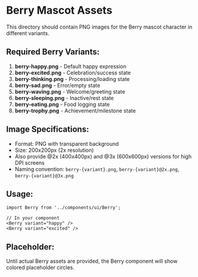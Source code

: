 # Berry Mascot Assets

This directory should contain PNG images for the Berry mascot character in different variants.

## Required Berry Variants:

1. **berry-happy.png** - Default happy expression
2. **berry-excited.png** - Celebration/success state  
3. **berry-thinking.png** - Processing/loading state
4. **berry-sad.png** - Error/empty state
5. **berry-waving.png** - Welcome/greeting state
6. **berry-sleeping.png** - Inactive/rest state
7. **berry-eating.png** - Food logging state
8. **berry-trophy.png** - Achievement/milestone state

## Image Specifications:

- Format: PNG with transparent background
- Size: 200x200px (2x resolution)
- Also provide @2x (400x400px) and @3x (600x600px) versions for high DPI screens
- Naming convention: `berry-{variant}.png`, `berry-{variant}@2x.png`, `berry-{variant}@3x.png`

## Usage:

```tsx
import Berry from '../components/ui/Berry';

// In your component
<Berry variant="happy" />
<Berry variant="excited" />
```

## Placeholder:

Until actual Berry assets are provided, the Berry component will show colored placeholder circles.